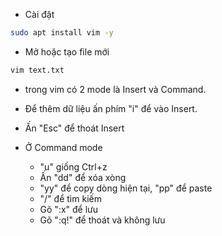 - Cài đặt

``` sh
sudo apt install vim -y
```

- Mở hoặc tạo file mới

``` sh
vim text.txt
```

- trong vim có 2 mode là Insert và Command.
- Để thêm dữ liệu ấn phím "i" để vào Insert.
- Ấn "Esc" để thoát Insert

- Ở Command mode
  - "u" giống Ctrl+z
  - Ấn "dd" để xóa xòng
  - "yy" để copy dòng hiện tại, "pp" để paste
  - "/" để tìm kiếm
  - Gõ ":x" để lưu
  - Gõ ":q!" để thoát và không lưu
